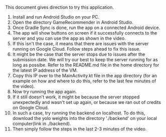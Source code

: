 This document gives direction to try this application.

1. Install and run Android Studio on your PC.
2. Open the directory GameRecommender in Android Studio.
4. Once Gradle Sync is done, run the app on a connected Android device.
5. The app will show buttons on screen if it successfully connects to the server and you can use the app as shown in the video.
6. If this isn't the case, it means that there are issues with the server running on Google Cloud. Follow steps ahead to fix this issue.
7. It might be the case that the server stops due to issues after the submission date. We will try our best to keep the server running for as long as possibe. Refer to the README.md file in the home directory for the latest IP address of the VM.
8. Copy this IP over to the MainActivity.kt file in the app directory (for an example on how and where to do this, refer to the last few minutes of the video). 
9. Now try running the app again.
10. If it still doesn't work, it might be because the server stopped unexpectedly and wasn't set up again, or because we ran out of credits on Google Cloud.
11. In such a case, try running the backend on localhost. To do this, download the yolo weights into the directory './backend' on your local computer(link in ./backend).
12. Then simply follow the steps in the last 2-3 minutes of the video. 

 

